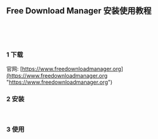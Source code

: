 ## Free Download Manager 安装使用教程  

​    

​    

### 1 下载  

官网: [https://www.freedownloadmanager.org](https://www.freedownloadmanager.org "https://www.freedownloadmanager.org")  



### 2 安装    

​    

### 3 使用  



